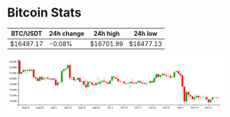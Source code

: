 # Bitcoin Stats

BTC/USDT|24h change|24h high|24h low|
|---|---|---|---|
|$16497.17|-0.08%|$16701.99|$16477.13|

<img src="./chart.svg">

